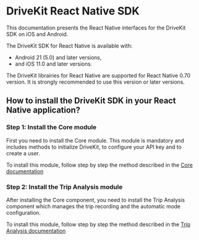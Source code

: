 # DriveKit React Native SDK

This documentation presents the React Native interfaces for the DriveKit SDK on iOS and Android.

The DriveKit SDK for React Native is available with:
- Android 21 (5.0) and later versions, 
- and iOS 11.0 and later versions.

The DriveKit librairies for React Native are supported for React Native 0.70 version. 
It is strongly recommended to use this version or later versions.

## How to install the DriveKit SDK in your React Native application?

### Step 1: Install the Core module

First you need to install the Core module. 
This module is mandatory and includes methods to initialize DriveKit, to configure your API key and to create a user.

To install this module, follow step by step the method described in the [Core documentation](./packages/core/README.md)

### Step 2: Install the Trip Analysis module

After installing the Core component, you need to install the Trip Analysis component which manages the trip recording and the automatic mode configuration.

To install this module, follow step by step the method described in the [Trip Analysis documentation](./packages/trip-analysis/README.md)
